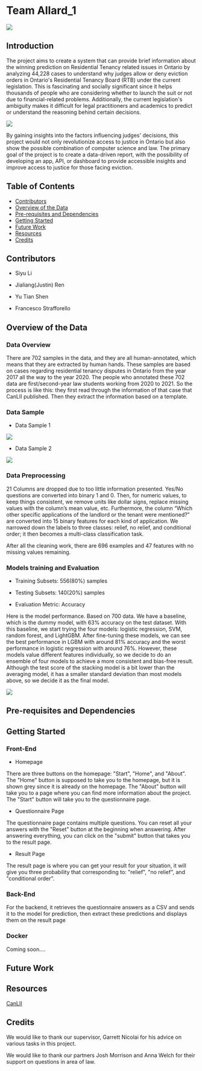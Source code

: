 # Team Allard_1
![](images/allard_logo.png)

## Introduction 
The project aims to create a system that can provide brief information about the winning prediction on Residential Tenancy related issues in Ontario by analyzing 44,228 cases to understand why judges allow or deny eviction orders in Ontario's Residential Tenancy Board (RTB) under the current legislation. This is fascinating and socially significant since it helps thousands of people who are considering whether to launch the suit or not due to financial-related problems. Additionally, the current legislation's ambiguity makes it difficult for legal practitioners and academics to predict or understand the reasoning behind certain decisions. 

![](images/intro.png)

By gaining insights into the factors influencing judges' decisions, this project would not only revolutionize access to justice in Ontario but also show the possible combination of computer science and law.  The primary goal of the project is to create a data-driven report, with the possibility of developing an app, API, or dashboard to provide accessible insights and improve access to justice for those facing eviction.

## Table of Contents
* [Contributors](#contributors)
* [Overview of the Data](#overview-of-the-data)
* [Pre-requisites and Dependencies](#pre-requisites-and-dependencies)
* [Getting Started](#getting-started)
* [Future Work](#future-work)
* [Resources](#resources)
* [Credits](#credits)

## Contributors

* Siyu Li

* Jialiang(Justin) Ren

* Yu Tian Shen

* Francesco Strafforello
 
## Overview of the Data

### Data Overview

There are 702 samples in the data, and they are all human-annotated, which means that they are extracted by human hands. These samples are based on cases regarding residential tenancy disputes in Ontario from the year 2017 all the way to the year 2020. The people who annotated these 702 data are first/second-year law students working from 2020 to 2021. So the process is like this: they first read through the information of that case that CanLII published. Then they extract the information based on a template.

### Data Sample

* Data Sample 1

![](images/data_sample1.png)
  
* Data Sample 2

![](images/data_sample2.png)

### Data Preprocessing

21 Columns are dropped due to too little information presented. Yes/No questions are converted into binary 1 and 0. Then, for numeric values, to keep things consistent, we remove units like dollar signs, replace missing values with the column’s mean value, etc. Furthermore, the column “Which other specific applications of the landlord or the tenant were mentioned?” are converted into 15 binary features for each kind of application. We narrowed down the labels to three classes: relief, no relief, and conditional order; it then becomes a multi-class classification task.

After all the cleaning work, there are 696 examples and 47 features with no missing values remaining.

### Models training and Evaluation

* Training Subsets: 556(80%) samples
  
* Testing Subsets: 140(20%) samples
  
* Evaluation Metric: Accuracy


Here is the model performance. Based on 700 data. We have a baseline, which is the dummy model, with 63% accuracy on the test dataset. With this baseline, we start trying the four models: logistic regression, SVM, random forest, and LightGBM. After fine-tuning these models, we can see the best performance in LGBM with around 81% accuracy and the worst performance in logistic regression with around 76%. However, these models value different features individually, so we decide to do an ensemble of four models to achieve a more consistent and bias-free result. Although the test score of the stacking model is a bit lower than the averaging model, it has a smaller standard deviation than most models above, so we decide it as the final model.

![](images/train_evaluate.png)



## Pre-requisites and Dependencies


## Getting Started 


### Front-End
* Homepage

There are three buttons on the homepage: "Start", "Home", and "About". The "Home" button is supposed to take you to the homepage, but it is shown grey since it is already on the homepage. The "About" button will take you to a page where you can find more information about the project. The "Start" button will take you to the questionnaire page.

* Questionnaire Page

The questionnaire page contains multiple questions. You can reset all your answers with the "Reset" button at the beginning when answering. After answering everything, you can click on the "submit" button that takes you to the result page.
 
* Result Page

The result page is where you can get your result for your situation, it will give you three probability that corresponding to: "relief", "no relief", and "conditional order". 

### Back-End

For the backend, it retrieves the questionnaire answers as a CSV and sends it to the model for prediction, then extract these predictions and displays them on the result page

### Docker

Coming soon....

## Future Work


## Resources

[CanLII](https://www.canlii.org/en/)


## Credits

We would like to thank our supervisor, Garrett Nicolai for his advice on various tasks in this project.

We would like to thank our partners Josh Morrison and Anna Welch for their support on questions in area of law.

